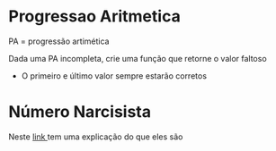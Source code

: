 <h1> Progressao Aritmetica </h1>

PA = progressão artimética

Dada uma PA incompleta, crie uma função que retorne o valor faltoso

- O primeiro e último valor sempre estarão corretos

<h1> Número Narcisista</h1>
 Neste <a href="https://sites.google.com/site/susananumespeciais/numerosnarcisistas"> link </a>tem uma explicação do que eles são
